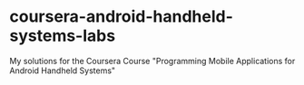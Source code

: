 coursera-android-handheld-systems-labs
======================================

My solutions for the Coursera Course "Programming Mobile Applications for Android Handheld Systems"
